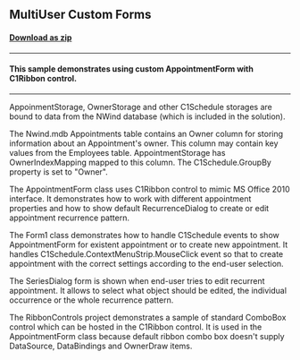 ## MultiUser Custom Forms
#### [Download as zip](https://grapecity.github.io/DownGit/#/home?url=https://github.com/GrapeCity/ComponentOne-WinForms-Samples/tree/master/NetFramework\Schedule\VB\MultiUserCustomForms)
____
#### This sample demonstrates using custom AppointmentForm with C1Ribbon control.
____
AppoinmentStorage, OwnerStorage and other C1Schedule storages are bound to data from the NWind database (which is included in the solution). 

The Nwind.mdb Appointments table contains an Owner column for storing information about an Appointment's owner. This column may contain key values from the Employees table. AppointmentStorage has OwnerIndexMapping mapped to this column. The C1Schedule.GroupBy property is set to "Owner". 

The AppointmentForm class uses C1Ribbon control to mimic MS Office 2010 interface. It demonstrates how to work with different appointment properties and how to show default RecurrenceDialog to create or edit appointment recurrence pattern. 

The Form1 class demonstrates how to handle C1Schedule events to show AppointmentForm for existent appointment or to create new appointment. It handles C1Schedule.ContextMenuStrip.MouseClick event so that to create appointment with the correct settings according to the end-user selection. 

The SeriesDialog form is shown when end-user tries to edit recurrent appointment. It allows to select what object should be edited, the individual occurrence or the whole recurrence pattern. 

The RibbonControls project demonstrates a sample of standard ComboBox control which can be hosted in the C1Ribbon control. It is used in the AppointmentForm class because default ribbon combo box doesn't supply DataSource, DataBindings and OwnerDraw items. 

